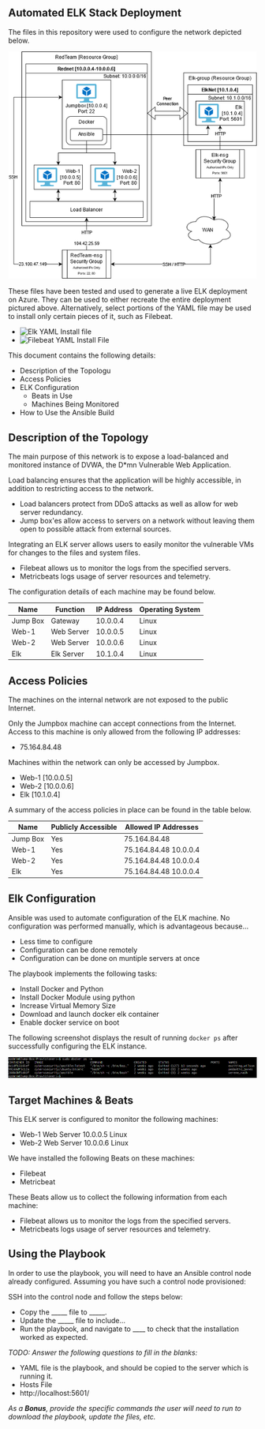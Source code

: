 ## Automated ELK Stack Deployment

The files in this repository were used to configure the network depicted below.

![TODO: Update the path with the name of your diagram](Diagram/VM_Network_Diagram.png)

These files have been tested and used to generate a live ELK deployment on Azure. They can be used to either recreate the entire deployment pictured above. Alternatively, select portions of the YAML file may be used to install only certain pieces of it, such as Filebeat.

  - ![Elk YAML Install file](Ansible/install-elk.yml)
  - ![Filebeat YAML Install File](Ansible/filebeats_playbook.yml)

This document contains the following details:
- Description of the Topologu
- Access Policies
- ELK Configuration
  - Beats in Use
  - Machines Being Monitored
- How to Use the Ansible Build


## Description of the Topology

The main purpose of this network is to expose a load-balanced and monitored instance of DVWA, the D*mn Vulnerable Web Application.

Load balancing ensures that the application will be highly accessible, in addition to restricting access to the network.
- Load balancers protect from DDoS attacks as well as allow for web server redundancy.
- Jump box'es allow access to servers on a network without leaving them open to possible attack from external sources.

Integrating an ELK server allows users to easily monitor the vulnerable VMs for changes to the files and system files.
- Filebeat allows us to monitor the logs from the specified servers. 
- Metricbeats logs usage of server resources and telemetry.

The configuration details of each machine may be found below.

| Name     | Function | IP Address | Operating System |
|----------|----------|------------|------------------|
| Jump Box | Gateway  | 10.0.0.4   | Linux            |
| Web-1    | Web Server | 10.0.0.5 | Linux            |
| Web-2    | Web Server | 10.0.0.6 | Linux            |
| Elk      | Elk Server | 10.1.0.4 | Linux            |

## Access Policies

The machines on the internal network are not exposed to the public Internet. 

Only the Jumpbox machine can accept connections from the Internet. Access to this machine is only allowed from the following IP addresses:
- 75.164.84.48

Machines within the network can only be accessed by Jumpbox.
- Web-1 [10.0.0.5]
- Web-2 [10.0.0.6]
- Elk [10.1.0.4]

A summary of the access policies in place can be found in the table below.

| Name     | Publicly Accessible | Allowed IP Addresses |
|----------|---------------------|----------------------|
| Jump Box | Yes                 | 75.164.84.48         |
| Web-1    | Yes                 | 75.164.84.48 10.0.0.4|
| Web-2    | Yes                 | 75.164.84.48 10.0.0.4|
| Elk      | Yes                 | 75.164.84.48 10.0.0.4|

## Elk Configuration

Ansible was used to automate configuration of the ELK machine. No configuration was performed manually, which is advantageous because...
- Less time to configure
- Configuration can be done remotely
- Configuration can be done on muntiple servers at once

The playbook implements the following tasks:
- Install Docker and Python
- Install Docker Module using python
- Increase Virtual Memory Size
- Download and launch docker elk container
- Enable docker service on boot


The following screenshot displays the result of running `docker ps` after successfully configuring the ELK instance.

![Docker ps Output](Images/docker_ps.png)

## Target Machines & Beats
This ELK server is configured to monitor the following machines:
- Web-1 	Web Server	10.0.0.5		Linux
- Web-2		Web Server	10.0.0.6		Linux

We have installed the following Beats on these machines:
- Filebeat
- Metricbeat

These Beats allow us to collect the following information from each machine:
- Filebeat allows us to monitor the logs from the specified servers. 
- Metricbeats logs usage of server resources and telemetry.


## Using the Playbook
In order to use the playbook, you will need to have an Ansible control node already configured. Assuming you have such a control node provisioned: 

SSH into the control node and follow the steps below:
- Copy the _____ file to _____.
- Update the _____ file to include... 
- Run the playbook, and navigate to ____ to check that the installation worked as expected.

_TODO: Answer the following questions to fill in the blanks:_
- YAML file is the playbook, and should be copied to the server which is running it.
- Hosts File
- http://localhost:5601/

_As a **Bonus**, provide the specific commands the user will need to run to download the playbook, update the files, etc._

